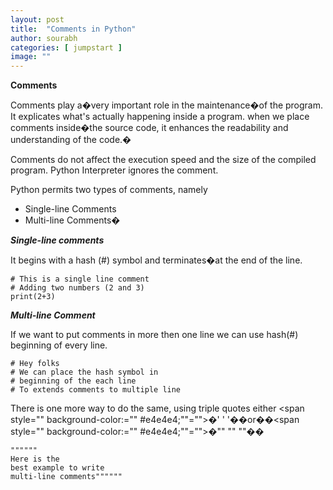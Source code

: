 ```yaml
---
layout: post
title:  "Comments in Python"
author: sourabh
categories: [ jumpstart ]
image: ""
---
```


**Comments**

Comments play a�very important role in the maintenance�of the program. It explicates what's actually happening inside a program. when we place comments inside�the source code, it enhances the readability and understanding of the code.�

Comments do not affect the execution speed and the size of the compiled program. Python Interpreter ignores the comment.

Python permits two types of comments, namely

*   Single-line Comments
*   Multi-line Comments�

_**Single-line comments**_

It begins with a hash (#) symbol and terminates�at the end of the line.

    # This is a single line comment
    # Adding two numbers (2 and 3)
    print(2+3)

_**Multi-line Comment**_

If we want to put comments in more then one line we can use hash(#) beginning of every line.

    # Hey folks
    # We can place the hash symbol in 
    # beginning of the each line
    # To extends comments to multiple line 

There is one more way to do the same, using triple quotes either <span style="" background-color:="" #e4e4e4;""="">�' ' '�</span>�or��<span style="" background-color:="" #e4e4e4;""="">�"" "" ""�</span>�

    """"""
    Here is the 
    best example to write
    multi-line comments""""""
